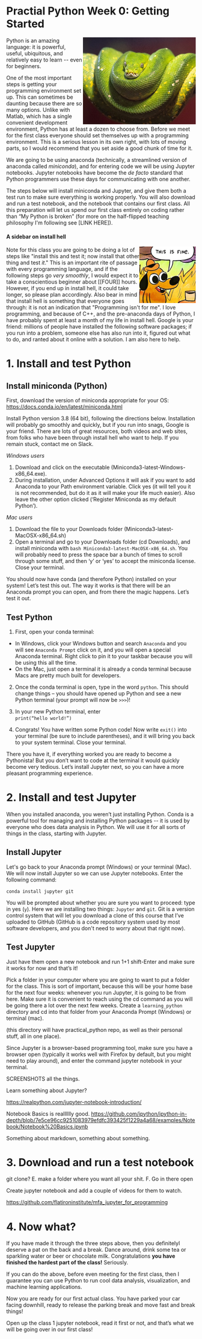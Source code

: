 # Practial Python Week 0: Getting Started
<img width = "300" src="./images/green_python.png" align="right">

Python is an amazing language: it is powerful, useful, ubiquitous, and relatively easy to learn -- even for beginners.

One of the most important steps is getting your programming environment set up. This can sometimes be daunting because there are so many options. Unlike with Matlab, which has a single convenient development environment, Python has at least a dozen to choose from. Before we meet for the first class everyone should set themselves up with a programming environment. This is a serious lesson in its own right, with lots of moving parts, so I would recommend that you set aside a good chunk of time for it.

We are going to be using anaconda (technically, a streamlined version of anaconda called *miniconda*), and for entering code we will be using Jupyter notebooks. Jupyter notebooks have become the *de facto* standard that Python programmers use these days for communicating with one another.

The steps below will install miniconda and Jupyter, and give them both a test run to make sure everything is working properly. You will also download and run a test notebook, and the notebook that contains our first class. All this preparation will let us spend our first class entirely on coding rather than “My Python is broken” (for more on the half-flipped teaching philosophy I'm following see [LINK HERE]).

#### A sidebar on install hell
<img width = "150" src="./images/this_is_fine.jpg" align="right">

Note for this class you are going to be doing a lot of steps like "install this and test it; now install that other thing and test *it*." This is an important rite of passage with every programming language, and if the following steps go *very smoothly*, I would expect it to take a conscientious beginner about [[FOUR]] hours. However, if you end up in install hell, it could take longer, so please plan accordingly. Also bear in mind that install hell is something that everyone goes through: it is not an indication that "Programming isn't for me". I love programming, and because of C++, and the pre-anaconda days of Python, I have probably spent at least a month of my life in install hell. Google is your friend: millions of people have installed the following software packages; if you run into a problem, someone else has also run into it, figured out what to do, and ranted about it online with a solution. I am also here to help.

# 1. Install and test Python
## Install miniconda (Python)
First, download the version of miniconda appropriate for your OS:
https://docs.conda.io/en/latest/miniconda.html

Install Python version 3.8 (64 bit), following the directions below. Installation will probably go smoothly and quickly, but if you run into snags, Google is your friend. There are lots of great resources, both videos and web sites, from folks who have been through install hell who want to help. If you remain stuck, contact me on Slack.

*Windows users*

1. Download and click on the executable (Miniconda3-latest-Windows-x86_64.exe).
2. During installation, under Advanced Options it will ask if you want to add Anaconda to your Path environment variable.  Click yes (it will tell you it is not recommended, but do it as it will make your life much easier). Also leave the other option clicked (‘Register Miniconda as my default Python’).

*Mac users*

1. Download the file to your Downloads folder (Miniconda3-latest-MacOSX-x86_64.sh)
2. Open a terminal and go to your Downloads folder (cd Downloads), and install miniconda with `bash Miniconda3-latest-MacOSX-x86_64.sh`. You will probably need to press the space bar a bunch of times to scroll through some stuff, and then ‘y’ or ‘yes’ to accept the miniconda license. Close your terminal.

You should now have conda (and therefore Python) installed on your system! Let’s test this out. The way it works is that there will be an Anaconda prompt you can open, and from there the magic happens. Let’s test it out.

## Test Python
1. First, open your conda terminal:
- In Windows, click your Windows button and search `Anaconda` and you will see `Anaconda Prompt` click on it, and you will open a special Anaconda terminal. Right click to pin it to your taskbar because you will be using this all the time.
- On the Mac, just open a terminal it is already a conda terminal because Macs are pretty much built for developers.

2. Once the conda terminal is open, type in the word `python`. This should change things – you should have opened up Python and see a new Python terminal (your prompt will now be `>>>`)!
3. In your new Python terminal, enter    
    `print(“hello world!”)`

4. Congrats! You have written some Python code! Now write `exit()` into your terminal (be sure to include parentheses), and it will bring you back to your system terminal. Close your terminal.

There you have it, if everything worked you are ready to become a Pythonista! But you don’t want to code at the terminal it would quickly become very tedious. Let’s install Jupyter next, so you can have a more pleasant programming experience.

# 2. Install and test Jupyter
When you installed anaconda, you weren’t just installing Python. Conda is a powerful tool for managing and installing Python packages -- it is used by everyone who does data analysis in Python. We will use it for all sorts of things in the class, starting with Jupyter.

## Install Jupyter
Let's go back to your Anaconda prompt (Windows) or your terminal (Mac). We will now install Jupyter so we can use Jupyter notebooks. Enter the following command:

    conda install jupyter git

You will be prompted about whether you are sure you want to proceed: type in yes (`y`). Here we are installing two things: `Jupyter` and `git`. Git is a version control system that will let you download a clone of this course that I’ve uploaded to GitHub (GitHub is a code repository system used by most software developers, and you don't need to worry about that right now).

## Test Jupyter
Just have them open a new notebook and run 1+1 shift-Enter and make sure it works for now and that’s it!

Pick a folder in your computer where you are going to want to put a folder for the class. This is sort of important, because this will be your home base for the next four weeks: whenever you run Jupyter, it is going to be from here. Make sure it is convenient to reach using the cd command as you will be going there a lot over the next few weeks. Create a `learning_python` directory and cd into that folder from your Anaconda Prompt (Windows) or terminal (mac).

(this directory will have practical_python repo, as well as their personal stuff, all in one place).

Since Jupyter is a browser-based programming tool, make sure you have a browser open (typically it works well with Firefox by default, but you might need to play around), and enter the command jupyter notebook in your terminal.

SCREENSHOTS all the things.

Learn something about Jupyter?

https://realpython.com/jupyter-notebook-introduction/

Notebook Basics is realllllly good.
https://github.com/ipython/ipython-in-depth/blob/7e5ce96cc9251083979efdfc393425f1229a4a68/examples/Notebook/Notebook%20Basics.ipynb

Something about markdown, something about something.

# 3. Download and run a test notebook
git clone?
E. make a folder where you want all your shit.
F. Go in there open

Create jupyter notebook and add a couple of videos for them to watch.

https://github.com/flatironinstitute/mfa_jupyter_for_programming



# 4. Now what?
If you have made it through the three steps above, then you definitelyl deserve a pat on the back and a break. Dance around, drink some tea or sparkling water or beer or chocolate milk. Congratulations **you have finished the hardest part of the class!** Seriously.

If you can do the above, before even meeting for the first class, then I guarantee you can use Python to run cool data analysis, visualization, and machine learning applications.

Now you are ready for our first actual class. You have parked your car facing downhill, ready to release the parking break and move fast and break things!

Open up the class 1 jupyter notebook, read it first or not, and that’s what we will be going over in our first class!
